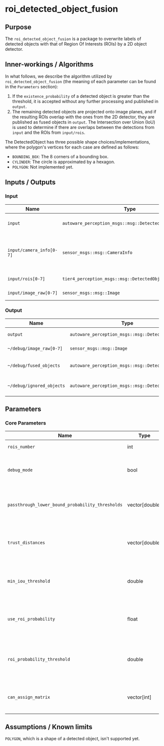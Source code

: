 # roi_detected_object_fusion

## Purpose

The `roi_detected_object_fusion` is a package to overwrite labels of detected objects with that of Region Of Interests (ROIs) by a 2D object detector.

## Inner-workings / Algorithms

In what follows, we describe the algorithm utilized by `roi_detected_object_fusion` (the meaning of each parameter can be found in the `Parameters` section):

1. If the `existence_probability` of a detected object is greater than the threshold, it is accepted without any further processing and published in `output`.
2. The remaining detected objects are projected onto image planes, and if the resulting ROIs overlap with the ones from the 2D detector, they are published as fused objects in `output`. The Intersection over Union (IoU) is used to determine if there are overlaps between the detections from `input` and the ROIs from `input/rois`.

The DetectedObject has three possible shape choices/implementations, where the polygon's vertices for each case are defined as follows:

- `BOUNDING_BOX`: The 8 corners of a bounding box.
- `CYLINDER`: The circle is approximated by a hexagon.
- `POLYGON`: Not implemented yet.

## Inputs / Outputs

### Input

| Name                     | Type                                                     | Description                                                |
| ------------------------ | -------------------------------------------------------- | ---------------------------------------------------------- |
| `input`                  | `autoware_perception_msgs::msg::DetectedObjects`         | input detected objects                                     |
| `input/camera_info[0-7]` | `sensor_msgs::msg::CameraInfo`                           | camera information to project 3d points onto image planes. |
| `input/rois[0-7]`        | `tier4_perception_msgs::msg::DetectedObjectsWithFeature` | ROIs from each image.                                      |
| `input/image_raw[0-7]`   | `sensor_msgs::msg::Image`                                | images for visualization.                                  |

### Output

| Name                      | Type                                             | Description                |
| ------------------------- | ------------------------------------------------ | -------------------------- |
| `output`                  | `autoware_perception_msgs::msg::DetectedObjects` | detected objects           |
| `~/debug/image_raw[0-7]`  | `sensor_msgs::msg::Image`                        | images for visualization,  |
| `~/debug/fused_objects`   | `autoware_perception_msgs::msg::DetectedObjects` | fused detected objects     |
| `~/debug/ignored_objects` | `autoware_perception_msgs::msg::DetectedObjects` | not fused detected objects |

## Parameters

### Core Parameters

| Name                                             | Type           | Description                                                                                                                |
| ------------------------------------------------ | -------------- | -------------------------------------------------------------------------------------------------------------------------- |
| `rois_number`                                    | int            | the number of input rois                                                                                                   |
| `debug_mode`                                     | bool           | If set to `true`, the node subscribes to the image topic and publishes an image with debug drawings.                       |
| `passthrough_lower_bound_probability_thresholds` | vector[double] | If the `existence_probability` of a detected object is greater than the threshold, it is published in output.              |
| `trust_distances`                                | vector[double] | If the distance of a detected object from the origin of frame_id is greater than the threshold, it is published in output. |
| `min_iou_threshold`                              | double         | If the iou between detected objects and rois is greater than `min_iou_threshold`, the objects are classified as fused.     |
| `use_roi_probability`                            | float          | If set to `true`, the algorithm uses `existence_probability` of ROIs to match with the that of detected objects.           |
| `roi_probability_threshold`                      | double         | If the `existence_probability` of ROIs is greater than the threshold, matched detected objects are published in `output`.  |
| `can_assign_matrix`                              | vector[int]    | association matrix between rois and detected_objects to check that two rois on images can be match                         |

## Assumptions / Known limits

`POLYGON`, which is a shape of a detected object, isn't supported yet.
